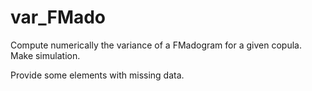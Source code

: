 # var_FMado
Compute numerically the variance of a FMadogram for a given copula.
Make simulation.

Provide some elements with missing data.
